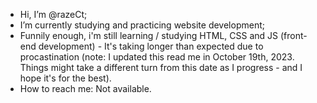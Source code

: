 - Hi, I’m @razeCt;
- I’m currently studying and practicing website development;
- Funnily enough, i'm still learning / studying HTML, CSS and JS (front-end development) - It's taking longer than expected due to procastination (note: I updated this read me in October 19th, 2023. Things might take a different turn from this date as I progress - and I hope it's for the best).
- How to reach me: Not available.

<!---
razeCt/razeCt is a ✨ special ✨ repository because its `README.md` (this file) appears on your GitHub profile.
You can click the Preview link to take a look at your changes.
--->
